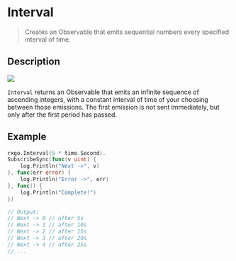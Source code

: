 # Interval

> Creates an Observable that emits sequential numbers every specified interval of time.

## Description

![](https://rxjs.dev/assets/images/marble-diagrams/interval.png)

`Interval` returns an Observable that emits an infinite sequence of ascending integers, with a constant interval of time of your choosing between those emissions. The first emission is not sent immediately, but only after the first period has passed.

## Example

```go
rxgo.Interval(5 * time.Second).
SubscribeSync(func(v uint) {
    log.Println("Next ->", v)
}, func(err error) {
    log.Println("Error ->", err)
}, func() {
    log.Println("Complete!")
})

// Output:
// Next -> 0 // after 5s
// Next -> 1 // after 10s
// Next -> 2 // after 15s
// Next -> 3 // after 20s
// Next -> 4 // after 25s
// ...
```
